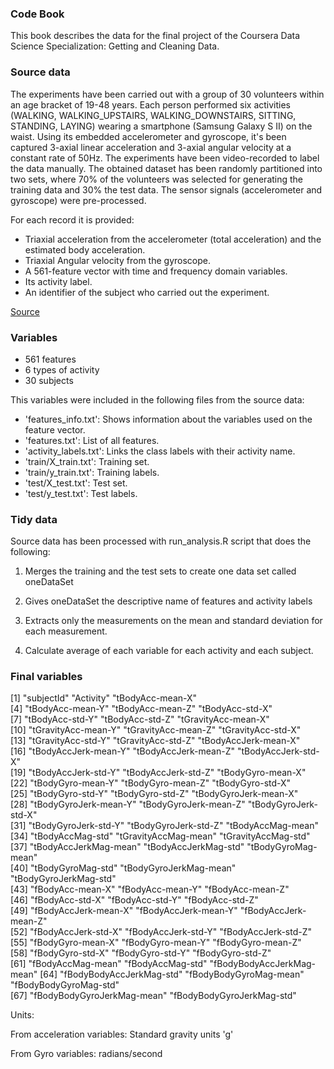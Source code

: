 ### Code Book


This book describes the data for the final project of the Coursera Data Science 
Specialization: Getting and Cleaning Data.


### Source data

The experiments have been carried out with a group of 30 volunteers within an age bracket of 19-48 years. Each person performed six activities (WALKING, WALKING_UPSTAIRS, WALKING_DOWNSTAIRS, SITTING, STANDING, LAYING) wearing a smartphone (Samsung Galaxy S II) on the waist. Using its embedded accelerometer and gyroscope, it's been captured 3-axial linear acceleration and 3-axial angular velocity at a constant rate of 50Hz. The experiments have been video-recorded to label the data manually. The obtained dataset has been randomly partitioned into two sets, where 70% of the volunteers was selected for generating the training data and 30% the test data. The sensor signals (accelerometer and gyroscope) were pre-processed.

For each record it is provided:

- Triaxial acceleration from the accelerometer (total acceleration) and the estimated body acceleration.
- Triaxial Angular velocity from the gyroscope. 
- A 561-feature vector with time and frequency domain variables. 
- Its activity label. 
- An identifier of the subject who carried out the experiment.

[Source](https://d396qusza40orc.cloudfront.net/getdata%2Fprojectfiles%2FUCI%20HAR%20Dataset.zip)

### Variables

- 561 features
- 6 types of activity
- 30 subjects

This variables were included in the following files from the source data:

- 'features_info.txt': Shows information about the variables used on the feature vector.
- 'features.txt': List of all features.
- 'activity_labels.txt': Links the class labels with their activity name.
- 'train/X_train.txt': Training set.
- 'train/y_train.txt': Training labels.
- 'test/X_test.txt': Test set.
- 'test/y_test.txt': Test labels.

### Tidy data
Source data has been processed with run_analysis.R script that does the following:

1. Merges the training and the test sets to create one data set called oneDataSet

2. Gives oneDataSet the descriptive name of features and activity labels

3. Extracts only the measurements on the mean and standard deviation for each measurement.

4. Calculate average of each variable for each activity and each subject.

### Final variables

 [1] "subjectId"                 "Activity"                  "tBodyAcc-mean-X"          
 [4] "tBodyAcc-mean-Y"           "tBodyAcc-mean-Z"           "tBodyAcc-std-X"           
 [7] "tBodyAcc-std-Y"            "tBodyAcc-std-Z"            "tGravityAcc-mean-X"       
[10] "tGravityAcc-mean-Y"        "tGravityAcc-mean-Z"        "tGravityAcc-std-X"        
[13] "tGravityAcc-std-Y"         "tGravityAcc-std-Z"         "tBodyAccJerk-mean-X"      
[16] "tBodyAccJerk-mean-Y"       "tBodyAccJerk-mean-Z"       "tBodyAccJerk-std-X"       
[19] "tBodyAccJerk-std-Y"        "tBodyAccJerk-std-Z"        "tBodyGyro-mean-X"         
[22] "tBodyGyro-mean-Y"          "tBodyGyro-mean-Z"          "tBodyGyro-std-X"          
[25] "tBodyGyro-std-Y"           "tBodyGyro-std-Z"           "tBodyGyroJerk-mean-X"     
[28] "tBodyGyroJerk-mean-Y"      "tBodyGyroJerk-mean-Z"      "tBodyGyroJerk-std-X"      
[31] "tBodyGyroJerk-std-Y"       "tBodyGyroJerk-std-Z"       "tBodyAccMag-mean"         
[34] "tBodyAccMag-std"           "tGravityAccMag-mean"       "tGravityAccMag-std"       
[37] "tBodyAccJerkMag-mean"      "tBodyAccJerkMag-std"       "tBodyGyroMag-mean"        
[40] "tBodyGyroMag-std"          "tBodyGyroJerkMag-mean"     "tBodyGyroJerkMag-std"     
[43] "fBodyAcc-mean-X"           "fBodyAcc-mean-Y"           "fBodyAcc-mean-Z"          
[46] "fBodyAcc-std-X"            "fBodyAcc-std-Y"            "fBodyAcc-std-Z"           
[49] "fBodyAccJerk-mean-X"       "fBodyAccJerk-mean-Y"       "fBodyAccJerk-mean-Z"      
[52] "fBodyAccJerk-std-X"        "fBodyAccJerk-std-Y"        "fBodyAccJerk-std-Z"       
[55] "fBodyGyro-mean-X"          "fBodyGyro-mean-Y"          "fBodyGyro-mean-Z"         
[58] "fBodyGyro-std-X"           "fBodyGyro-std-Y"           "fBodyGyro-std-Z"          
[61] "fBodyAccMag-mean"          "fBodyAccMag-std"           "fBodyBodyAccJerkMag-mean" 
[64] "fBodyBodyAccJerkMag-std"   "fBodyBodyGyroMag-mean"     "fBodyBodyGyroMag-std"     
[67] "fBodyBodyGyroJerkMag-mean" "fBodyBodyGyroJerkMag-std" 

Units:

From acceleration variables: Standard gravity units 'g'

From Gyro variables: radians/second







